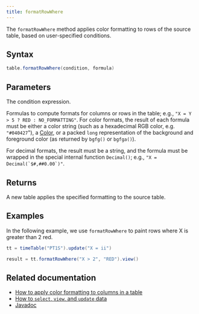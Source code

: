 ```yaml
---
title: formatRowWhere
---
```


The `formatRowWhere` method applies color formatting to rows of the source table, based on user-specified conditions.

## Syntax

```groovy syntax
table.formatRowWhere(condition, formula)
```

## Parameters

<ParamTable>
<Param name="condition" type="String">

The condition expression.

</Param>
<Param name="formula" type="String">

Formulas to compute formats for columns or rows in the table; e.g., `"X = Y > 5 ? RED : NO_FORMATTING"`.
For color formats, the result of each formula must be either a color string (such as a hexadecimal RGB color,
e.g. `"#040427`"), a [Color](/core/javadoc/io/deephaven/gui/color/Color.html), or a packed `long`
representation of the background and foreground color (as returned by `bgfg()` or `bgfga()`).

For decimal formats, the result must be a string, and the formula must be wrapped in the special internal
function `Decimal()`; e.g., ``"X = Decimal(`$#,##0.00`)"``.

</Param>
</ParamTable>

## Returns

A new table applies the specified formatting to the source table.

## Examples

In the following example, we use `formatRowWhere` to paint rows where X is greater than 2 red.

```groovy order=result,tt
tt = timeTable("PT1S").update("X = ii")

result = tt.formatRowWhere("X > 2", "RED").view()
```

## Related documentation

- [How to apply color formatting to columns in a table](../../../how-to-guides/format-columns.md)
- [How to `select`, `view`, and `update` data](../../../how-to-guides/use-select-view-update.md)
- [Javadoc](/core/javadoc/io/deephaven/engine/table/Table.html)
